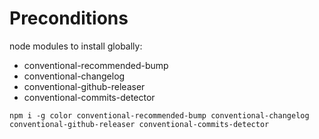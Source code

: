 # Preconditions

node modules to install globally:
- conventional-recommended-bump
- conventional-changelog
- conventional-github-releaser
- conventional-commits-detector

`npm i -g color conventional-recommended-bump conventional-changelog conventional-github-releaser conventional-commits-detector`
